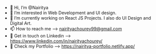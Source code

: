 - 👋 Hi, I’m @Nairitya
- 👀 I’m interested in Web Development and UI design.
- 🌱 I’m currently working on React JS Projects. I also do UI Design and Digital Art.
- 📫 How to reach me --> nairityachourey99@gmail.com
- 📲 Get in touch on Linkedin --> <https://www.linkedin.com/in/nairityachourey/>
- 📃 Check my Portfolio --> <https://nairitya-portfolio.netlify.app/>

